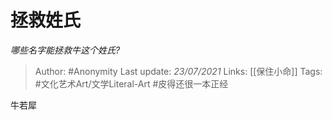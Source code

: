 # 拯救姓氏
*哪些名字能拯救牛这个姓氏?*

> Author: #Anonymity 
Last update: *23/07/2021* 
Links: [[保住小命]] 
Tags: #文化艺术Art/文学Literal-Art #皮得还很一本正经

 
牛若犀



